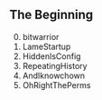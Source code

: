 ##  The Beginning

0. bitwarrior
1. LameStartup
2. HiddenIsConfig
3. RepeatingHistory
4. AndIknowchown
5. OhRightThePerms